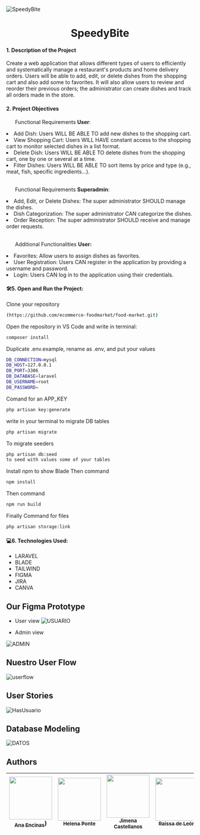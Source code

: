 
![SpeedyBite](https://github.com/Dafnay/HeroesApp/assets/109661844/f0ec2809-4c7c-47d4-aa26-d89fc3bddd52)


<h1 align="center"> SpeedyBite </h1>
<h4> 1. Description of the Project </h4>
<p>Create a web application that allows different types of users to efficiently and systematically manage a restaurant's products and home delivery orders. Users will be able to add, edit, or delete dishes from the shopping cart and also add some to favorites. It will also allow users to review and reorder their previous orders; the administrator can create dishes and track all orders made in the store.</p>

<h4> 2. Project Objectives </h4>

<ul>Functional Requirements <b>User</b>:</ul>
<li>Add Dish: Users WILL BE ABLE TO add new dishes to the shopping cart.</li>
<li>View Shopping Cart: Users WILL HAVE constant access to the shopping cart to monitor selected dishes in a list format.</li>
<li>Delete Dish: Users WILL BE ABLE TO delete dishes from the shopping cart, one by one or several at a time.</li>
<li>Filter Dishes: Users WILL BE ABLE TO sort items by price and type (e.g., meat, fish, specific ingredients...).</li>
<br>

<ul>Functional Requirements <b>Superadmin</b>:</ul>
<li>Add, Edit, or Delete Dishes: The super administrator SHOULD manage the dishes.</li>
<li>Dish Categorization: The super administrator CAN categorize the dishes.</li>
<li>Order Reception: The super administrator SHOULD receive and manage order requests.</li>
<br>

<ul>Additional Functionalities <b> User:</b></ul>
<li>Favorites: Allow users to assign dishes as favorites.</li>
<li>User Registration: Users CAN register in the application by providing a username and password.</li>
<li>Login: Users CAN log in to the application using their credentials.</li>


  
  

 
<h4> 🛠️5. Open and Run the Project:</h4>
   

Clone your repository

```bash
(https://github.com/ecommerce-foodmarket/food-market.git)
```
Open the repository in VS Code and write in terminal:

```bash
composer install
```
Duplicate .env.example, rename as .env, and put your values
```bash
DB_CONNECTION=mysql
DB_HOST=127.0.0.1
DB_PORT=3306
DB_DATABASE=laravel
DB_USERNAME=root
DB_PASSWORD=
```
Comand for an APP_KEY
```bash
php artisan key:generate
```
write in your terminal to migrate DB tables
```bash
php artisan migrate
```
To migrate seeders
```bash
php artisan db:seed
to seed with values some of your tables
```
Install npm to show Blade
Then command 
```bash
npm install
```
Then command 
```bash
npm run build
```

Finally Command for files
```bash
php artisan storage:link
```

<h4> 💻6. Technologies Used:</h4>
   <ul>
    <li>LARAVEL</li>
    <li>BLADE</li>
    <li>TAILWIND</li>
    <li>FIGMA</li>
    <li>JIRA</li>
     <li>CANVA</li> 
   </ul>

   <h2> Our Figma Prototype </h2>

  -  User view
![USUARIO](https://github.com/ecommerce-foodmarket/food-market/assets/109661844/476c71f3-19cd-4a29-b6b9-03339b7b9772)

  -  Admin view

![ADMIN](https://github.com/ecommerce-foodmarket/food-market/assets/109661844/a2670b05-8b5f-41ae-ab70-5f6028f3c013)



   <h2> Nuestro User Flow </h2>
 
![userflow](https://github.com/ecommerce-foodmarket/food-market/assets/109661844/11a250be-a41b-4d2f-a30e-27bf091b43d1)



  <h2> User Stories </h2>
  
![HasUsuario](https://github.com/ecommerce-foodmarket/food-market/assets/109661844/7c33c9f6-b26b-4b42-99ad-c539d9d56c0f)


 
<h2> Database Modeling </h2>


![DATOS](https://github.com/ecommerce-foodmarket/food-market/assets/109661844/e281d57a-4d85-4a10-b56c-12e930a0aa60)


   ## Authors

| [<img src="https://avatars.githubusercontent.com/u/132446921?v=4" width=115><br><sub>Ana Encinas</sub>](https://github.com/anaencinasd)) |  [<img src="https://avatars.githubusercontent.com/u/110493210?v=4" width=115><br><sub>Helena Ponte</sub>](https://github.com/helenaponted) | [<img src="https://avatars.githubusercontent.com/u/132447075?v=4" width=115><br><sub>Jimena Castellanos</sub>](https://github.com/Jimena81) | [<img src="https://avatars.githubusercontent.com/u/110122046?v=4" width=115><br><sub>Raissa de León</sub>](https://github.com/Ninetthe) |  [<img src="https://avatars.githubusercontent.com/u/109661844?v=4" width=115><br><sub>Alba Velasco</sub>](https://github.com/Dafnay) |
| :---: | :---: | :---: | :---: | :---: |
 
